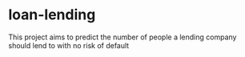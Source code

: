 # loan-lending
This project aims to predict the number of people a lending company should lend to with no risk of default
